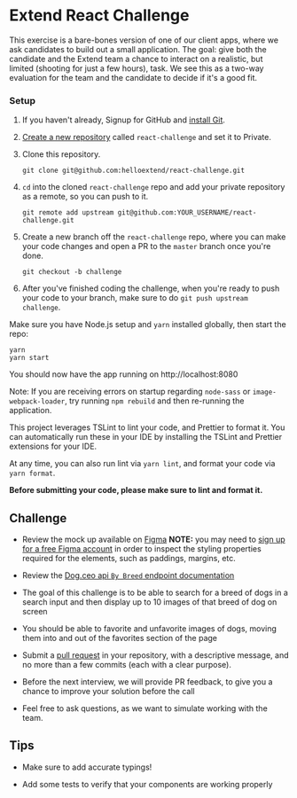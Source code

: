 # Extend React Challenge

This exercise is a bare-bones version of one of our client apps, where we ask candidates to build out a small application. The goal: give both the candidate and the Extend team a chance to interact on a realistic, but limited (shooting for just a few hours), task. We see this as a two-way evaluation for the team and the candidate to decide if it's a good fit.

### Setup

1. If you haven't already, Signup for GitHub and [install Git](https://git-scm.com/book/en/v2/Getting-Started-Installing-Git).

2. [Create a new repository](https://github.com/new) called `react-challenge` and set it to Private.

3. Clone this repository.

   `git clone git@github.com:helloextend/react-challenge.git`

4. `cd` into the cloned `react-challenge` repo and add your private repository as a remote, so you can push to it.

   `git remote add upstream git@github.com:YOUR_USERNAME/react-challenge.git`

5. Create a new branch off the `react-challenge` repo, where you can make your code changes and open a PR to the `master` branch once you're done.

   `git checkout -b challenge`

6. After you've finished coding the challenge, when you're ready to push your code to your branch, make sure to do `git push upstream challenge`.

Make sure you have Node.js setup and `yarn` installed globally, then start the repo:

```
yarn
yarn start
```

You should now have the app running on http://localhost:8080

Note: If you are receiving errors on startup regarding `node-sass` or `image-webpack-loader`, try running `npm rebuild` and then re-running the application.

This project leverages TSLint to lint your code, and Prettier to format it. You can automatically run these in your IDE by installing the TSLint and Prettier extensions for your IDE.

At any time, you can also run lint via `yarn lint`, and format your code via `yarn format`.

**Before submitting your code, please make sure to lint and format it.**

## Challenge
- Review the mock up available on [Figma](https://www.figma.com/file/GsigoCnExV2jjTBanMZwFr/Dog-Breeds)
**NOTE:** you may need to [sign up for a free Figma account](https://www.figma.com/signup) in order to inspect the styling properties required for the elements, such as paddings, margins, etc.

- Review the [Dog.ceo api `By Breed` endpoint documentation](https://dog.ceo/dog-api/documentation/breed)

- The goal of this challenge is to be able to search for a breed of dogs in a search input and then display up to 10 images of that breed of dog on screen

- You should be able to favorite and unfavorite images of dogs, moving them into and out of the favorites section of the page

- Submit a [pull request](https://help.github.com/en/github/collaborating-with-issues-and-pull-requests/creating-a-pull-request) in your repository, with a descriptive message, and no more than a few commits (each with a clear purpose).

- Before the next interview, we will provide PR feedback, to give you a chance to improve your solution before the call

- Feel free to ask questions, as we want to simulate working with the team.

## Tips
- Make sure to add accurate typings!

- Add some tests to verify that your components are working properly
